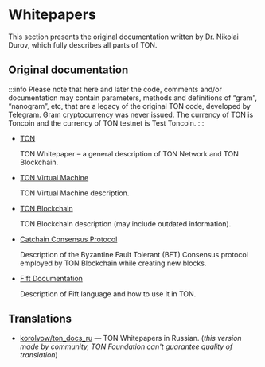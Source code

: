 # Whitepapers

This section presents the original documentation written by Dr. Nikolai Durov, which fully describes all parts of TON.

## Original documentation

:::info
Please note that here and later the code, comments and/or documentation may contain parameters, methods and definitions of “gram”, “nanogram”, etc, that are a legacy of the original TON code, developed by Telegram. Gram cryptocurrency was never issued. The currency of TON is Toncoin and the currency of TON testnet is Test Toncoin.
:::

* [TON](https://ton.org/ton.pdf)

  TON Whitepaper – a general description of TON Network and TON Blockchain.

* [TON Virtual Machine](https://ton.org/tvm.pdf)

  TON Virtual Machine description.

* [TON Blockchain](https://ton.org/tblkch.pdf)

  TON Blockchain description (may include outdated information).

* [Catchain Consensus Protocol](https://ton.org/catchain.pdf)

  Description of the Byzantine Fault Tolerant (BFT) Consensus protocol employed by TON Blockchain while creating new blocks.
  
* [Fift Documentation](https://ton.org/fiftbase.pdf)

  Description of Fift language and how to use it in TON.

## Translations

* [korolyow/ton_docs_ru](https://github.com/Korolyow/TON_docs_ru) — TON Whitepapers in Russian. (_this version made by community, TON Foundation can't guarantee quality of translation_)